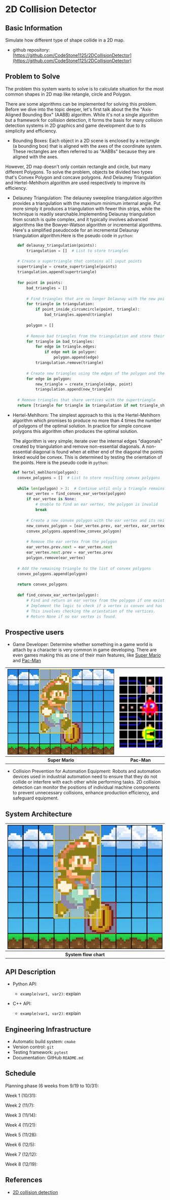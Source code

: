 # 2D Collision Detector


## Basic Information

Simulate how different type of shape collide in a 2D map.

* github repository: [https://github.com/CodeStone1125/2DCollisionDetector](https://github.com/CodeStone1125/2DCollisionDetector)

## Problem to Solve

The problem this system wants to solve is to calculate situation for the most common shapes in 2D map like retangle, circle and Polygon.

There are some algorithms can be implemented for solving this problem. Before we dive into the topic deeper, let's first talk about the the "Axis-Aligned Bounding Box" (AABB) algorithm. While it's not a single algorithm but a framework for collision detection, it forms the basis for many collision detection systems in 2D graphics and game development due to its simplicity and efficiency.

* Bounding Boxes: Each object in a 2D scene is enclosed by a rectangle (a bounding box) that is aligned with the axes of the coordinate system. These rectangles are often referred to as "AABBs" because they are aligned with the axes.

However, 2D map doesn't only contain rectangle and circle, but many different Polygons. To solve the problem, objects be divided two types that's Convex Polygon and concave polygons. And Delauney Triangulation and Hertel-Mehlhorn algorithm are used respectively to improve its efficiency.

* Delauney Triangulation:
The delauney sweepline triangulation algorithm provides a triangulation with the maximum minimum internal angle. Put more simply it produces a triangulation with fewer thin strips, while the technique is readily searchable.Implementing Delaunay triangulation from scratch is quite complex, and it typically involves advanced algorithms like the Bowyer-Watson algorithm or incremental algorithms. Here's a simplified pseudocode for an incremental Delaunay triangulation algorithm:Here is the pseudo code in `python`:

  ```python
    def delaunay_triangulation(points):
        triangulation = []  # List to store triangles
    
    # Create a supertriangle that contains all input points
    supertriangle = create_supertriangle(points)
    triangulation.append(supertriangle)
    
    for point in points:
        bad_triangles = []
        
        # Find triangles that are no longer Delaunay with the new point
        for triangle in triangulation:
            if point_inside_circumcircle(point, triangle):
                bad_triangles.append(triangle)
        
        polygon = []
        
        # Remove bad triangles from the triangulation and store their edges
        for triangle in bad_triangles:
            for edge in triangle.edges:
                if edge not in polygon:
                    polygon.append(edge)
            triangulation.remove(triangle)
        
        # Create new triangles using the edges of the polygon and the new point
        for edge in polygon:
            new_triangle = create_triangle(edge, point)
            triangulation.append(new_triangle)
    
    # Remove triangles that share vertices with the supertriangle
    return [triangle for triangle in triangulation if not triangle_shares_vertex_with_supertriangle(triangle)]

  ```

* Hertel-Mehlhorn: The simplest approach to this is the Hertel-Mehlhorn algorithm which promises to produce no more than 4 times the number of polygons of the optimal solution. In practice for simple concave polygons this algorithm often produces the optimal solution.

    The algorithm is very simple; iterate over the internal edges "diagonals" created by triangulation and remove non-essential diagonals. A non-essential diagonal is found when at either end of the diagonal the points linked would be convex. This is determined by testing the orientation of the points. Here is the pseudo code in `python`:

  ```python
  def hertel_mehlhorn(polygon):
    convex_polygons = []  # List to store resulting convex polygons
    
    while len(polygon) > 3:  # Continue until only a triangle remains
        ear_vertex = find_convex_ear_vertex(polygon)
        if ear_vertex is None:
            # Unable to find an ear vertex, the polygon is invalid
            break
        
        # Create a new convex polygon with the ear vertex and its neighbors
        new_convex_polygon = [ear_vertex.prev, ear_vertex, ear_vertex.next]
        convex_polygons.append(new_convex_polygon)
        
        # Remove the ear vertex from the polygon
        ear_vertex.prev.next = ear_vertex.next
        ear_vertex.next.prev = ear_vertex.prev
        polygon.remove(ear_vertex)
    
    # Add the remaining triangle to the list of convex polygons
    convex_polygons.append(polygon)
    
    return convex_polygons

    def find_convex_ear_vertex(polygon):
        # Find and return an ear vertex from the polygon if one exists
        # Implement the logic to check if a vertex is convex and has an "ear"
        # This involves checking the orientation of the vertices.
        # Return None if no ear vertex is found.

  ```

## Prospective users

* Game Developer: Determine whether something in a game world is attach by a character is very common in game developing. There are even games making this as one of their main features, like [Super Mario]() and [Pac-Man]()

| ![Super Mario](./pictures/Mario.png) | ![Pac-Man](./pictures/pacman.png) |
|:-----------------------------------:|:-----------------------------------:|
| **Super Mario** |**Pac-Man**|

* Collision Prevention for Automation Equipment: Robots and automation devices used in industrial automation need to ensure that they do not collide or interfere with each other while performing tasks. 2D collision detection can monitor the positions of individual machine components to prevent unnecessary collisions, enhance production efficiency, and safeguard equipment.

## System Architecture



| ![](./pictures/Mario.png) |
|:-----------------------------------:|
| **System flow chart** |

## API Description

* Python API:
  * `example(var1, var2)`: explain

* C++ API:
  * `example(var1, var2)`: explain

## Engineering Infrastructure

* Automatic build system: `cmake`
* Version control: `git`
* Testing framework: `pytest`
* Documentation: GitHub `README.md`

## Schedule

Planning phase (6 weeks from 9/19 to 10/31): 

Week 1 (10/31): 

Week 2 (11/7): 

Week 3 (11/14): 

Week 4 (11/21): 

Week 5 (11/28): 

Week 6 (12/5): 

Week 7 (12/12): 

Week 8 (12/19): 

## References

* [2D collision detection](https://developer.mozilla.org/en-US/docs/Games/Techniques/2D_collision_detection)
